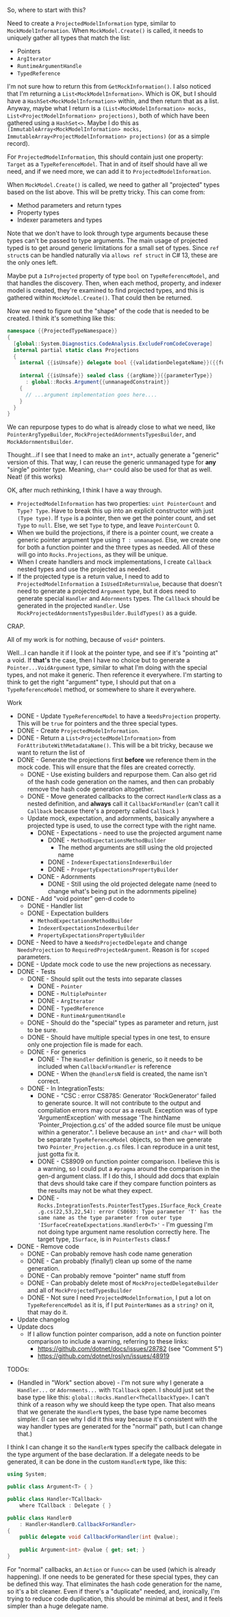 So, where to start with this?

Need to create a `ProjectedModelInformation` type, similar to `MockModelInformation`. When `MockModel.Create()` is called, it needs to uniquely gather all types that match the list:

* Pointers
* `ArgIterator`
* `RuntimeArgumentHandle`
* `TypedReference`

I'm not sure how to return this from `GetMockInformation()`. I also noticed that I'm returning a `List<MockModelInformation>`. Which is OK, but I should have a `HashSet<MockModelInformation>` within, and then return that as a list. Anyway, maybe what I return is a `(List<MockModelInformation> mocks, List<ProjectModelInformation> projections)`, both of which have been gathered using a `HashSet<>`. Maybe I do this as `(ImmutableArray<MockModelInformation> mocks, ImmutableArray<ProjectModelInformation> projections)` (or as a simple record).

For `ProjectedModelInformation`, this should contain just one property: `Target` as a `TypeReferenceModel`. That in and of itself should have all we need, and if we need more, we can add it to `ProjectedModelInformation`.

When `MockModel.Create()` is called, we need to gather all "projected" types based on the list above. This will be pretty tricky. This can come from:

* Method parameters and return types
* Property types
* Indexer parameters and types

Note that we don't have to look through type arguments because these types can't be passed to type arguments. The main usage of projected typed is to get around generic limitations for a small set of types. Since `ref struct`s can be handled naturally via `allows ref struct` in C# 13, these are the only ones left.

Maybe put a `IsProjected` property of type `bool` on `TypeReferenceModel`, and that handles the discovery. Then, when each method, property, and indexer model is created, they're examined to find projected types, and this is gathered within `MockModel.Create()`. That could then be returned.

Now we need to figure out the "shape" of the code that is needed to be created. I think it's something like this:

```c#
namespace {{ProjectedTypeNamespace}}
{
  [global::System.Diagnostics.CodeAnalysis.ExcludeFromCodeCoverage]
  internal partial static class Projections
  {
    internal {{isUnsafe}} delegate bool {{validationDelegateName}}({{fullyQualifiedName}} @value){{unmanagedConstraint}};
	
    internal {{isUnsafe}} sealed class {{argName}}{{parameterType}}
      : global::Rocks.Argument{{unmanagedConstraint}}
    {
      // ...argument implementation goes here....
    }
  }
}
```

We can repurpose types to do what is already close to what we need, like `PointerArgTypeBuilder`, `MockProjectedAdornmentsTypesBuilder`, and `MockAdornmentsBuilder`. 

Thought...if I see that I need to make an `int*`, actually generate a "generic" version of this. That way, I can reuse the generic unmanaged type for **any** "single" pointer type. Meaning, `char*` could also be used for that as well. Neat! (if this works)

OK, after much rethinking, I think I have a way through.
* `ProjectedModelInformation` has two properties: `uint PointerCount` and `Type? Type`. Have to break this up into an explicit constructor with just `(Type type)`. If `type` is a pointer, then we get the pointer count, and set `Type` to `null`. Else, we set `Type` to type, and leave `PointerCount` 0.
* When we build the projections, if there is a pointer count, we create a generic pointer argument type using `T : unmanaged`. Else, we create one for both a function pointer and the three types as needed. All of these will go into `Rocks.Projections`, as they will be unique.
* When I create handlers and mock implementations, I create `Callback` nested types and use the projected as needed.
* If the projected type is a return value, I need to add to `ProjectedModelInformation` a `IsUsedInReturnValue`, because that doesn't need to generate a projected `Argument` type, but it does need to generate special `Handler` and `Adornments` types. The `Callback` should be generated in the projected `Handler`. Use `MockProjectedAdornmentsTypesBuilder.BuildTypes()` as a guide.

CRAP.

All of my work is for nothing, because of `void*` pointers. 

Well...I can handle it if I look at the pointer type, and see if it's "pointing at" a void. If **that's** the case, then I have no choice but to generate a `Pointer...VoidArgument` type, similar to what I'm doing with the special types, and not make it generic. Then reference it everywhere. I'm starting to think to get the right "argument" type, I should put that on a `TypeReferenceModel` method, or somewhere to share it everywhere.

Work
* DONE - Update `TypeReferenceModel` to have a `NeedsProjection` property. This will be `true` for pointers and the three special types.
* DONE - Create `ProjectedModelInformation`.
* DONE - Return a `List<ProjectedModelInformation>` from `ForAttributeWithMetadataName()`. This will be a bit tricky, because we want to return the list of 
* DONE - Generate the projections first **before** we reference them in the mock code. This will ensure that the files are created correctly.
  * DONE - Use existing builders and repurpose them. Can also get rid of the hash code generation on the names, and then can probably remove the hash code generation altogether.
  * DONE - Move generated callbacks to the correct `HandlerN` class as a nested definition, and **always** call it `CallbackForHandler` (can't call it `Callback` because there's a property called `Callback` )
  * Update mock, expectation, and adornments, basically anywhere a projected type is used, to use the correct type with the right name.
    * DONE - Expectations - need to use the projected argument name
      * DONE - `MethodExpectationsMethodBuilder`
        * The method arguments are still using the old projected name
      * DONE - `IndexerExpectationsIndexerBuilder`
      * DONE - `PropertyExpectationsPropertyBuilder`
    * DONE - Adornments
      * DONE - Still using the old projected delegate name (need to change what's being put in the adornments pipeline)
* DONE - Add "void pointer" gen-d code to
  * DONE - Handler list
  * DONE - Expectation builders
    * `MethodExpectationsMethodBuilder`
    * `IndexerExpectationsIndexerBuilder`
    * `PropertyExpectationsPropertyBuilder`
* DONE - Need to have a `NeedsProjectedDelegate` and change `NeedsProjection` to `RequiredProjectedArgument`. Reason is for `scoped` parameters.
* DONE - Update mock code to use the new projections as necessary.
* DONE - Tests
  * DONE - Should split out the tests into separate classes
    * DONE - `Pointer`
    * DONE - `MultiplePointer`
    * DONE - `ArgIterator`
    * DONE - `TypedReference`
    * DONE - `RuntimeArgumentHandle`
  * DONE - Should do the "special" types as parameter and return, just to be sure.
  * DONE - Should have multiple special types in one test, to ensure only one projection file is made for each.
  * DONE - For generics
    * DONE - The `Handler` definition is generic, so it needs to be included when `CallbackForHandler` is reference
    * DONE - When the `@handlersN` field is created, the name isn't correct.
  * DONE - In IntegrationTests: 
    * DONE - "CSC : error CS8785: Generator 'RockGenerator' failed to generate source. It will not contribute to the output and compilation errors may occur as a result. Exception was of type 'ArgumentException' with message 'The hintName 'Pointer_Projection.g.cs' of the added source file must be unique within a generator.". I believe because an `int*` and `char*` will both be separate `TypeReferenceModel` objects, so then we generate two `Pointer_Projection.g.cs` files. I can reproduce in a unit test, just gotta fix it.
    * DONE - CS8909 on function pointer comparison. I believe this is a warning, so I could put a `#pragma` around the comparison in the gen-d argument class. If I do this, I should add docs that explain that devs should take care if they compare function pointers as the results may not be what they expect.
    * DONE - `Rocks.IntegrationTests.PointerTestTypes.ISurface_Rock_Create.g.cs(22,53,22,54): error CS0693: Type parameter 'T' has the same name as the type parameter from outer type 'ISurfaceCreateExpectations.Handler0<T>'` - I'm guessing I'm not doing type argument name resolution correctly here. The target type, `ISurface`, is in `PointerTests` class.f
* DONE - Remove code
  * DONE - Can probably remove hash code name generation
  * DONE - Can probably (finally!) clean up some of the name generation.
  * DONE - Can probably remove "pointer" name stuff from 
  * DONE - Can probably delete most of `MockProjectedDelegateBuilder` and all of `MockProjectedTypesBuilder`
  * DONE - Not sure I need `ProjectedModelInformation`, I put a lot on `TypeReferenceModel` as it is, if I put `PointerNames` as a `string?` on it, that may do it.
* Update changelog
* Update docs
  * If I allow function pointer comparison, add a note on function pointer comparison to include a warning, referring to these links:
    * https://github.com/dotnet/docs/issues/28782 (see "Comment 5")
    * https://github.com/dotnet/roslyn/issues/48919

TODOs:
* (Handled in "Work" section above) - I'm not sure why I generate a `Handler...` or `Adornments...` with `TCallback` open. I should just set the base type like this: `global::Rocks.Handler<TheCallbackType>`. I can't think of a reason why we should keep the type open. That also means that we generate the `HandlerN` types, the base type name becomes simpler. (I can see why I did it this way because it's consistent with the way handler types are generated for the "normal" path, but I can change that.)

I think I can change it so the `HandlerN` types specify the callback delegate in the type argument of the base declaration. If a delegate needs to be generated, it can be done in the custom `HandlerN` type, like this:

```c#
using System;

public class Argument<T> { }

public class Handler<TCallback>
    where TCallback : Delegate { }

public class Handler0
    : Handler<Handler0.CallbackForHandler>
{
    public delegate void CallbackForHandler(int @value);
    
    public Argument<int> @value { get; set; }
}
```

For "normal" callbacks, an `Action` or `Func<>` can be used (which is already happening). If one needs to be generated for these special types, they can be defined this way. That eliminates the hash code generation for the name, so it's a bit cleaner. Even if there's a "duplicate" needed, and, ironically, I'm trying to reduce code duplication, this should be minimal at best, and it feels simpler than a huge delegate name.